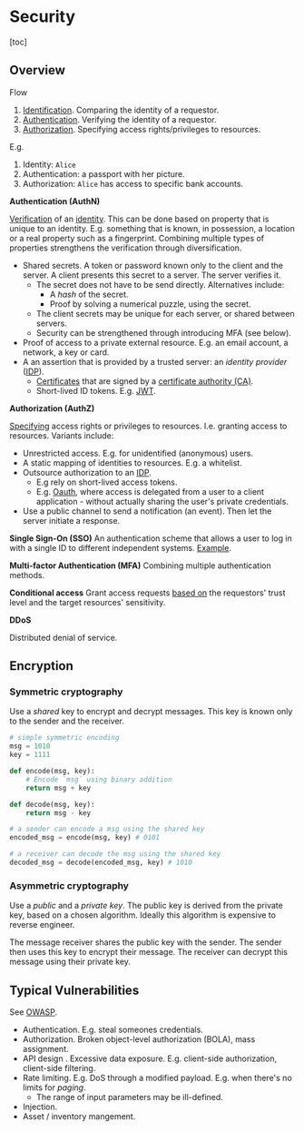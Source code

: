 # Security

[toc]

## Overview

Flow

1. [Identification](https://en.wikipedia.org/wiki/Identity_(philosophy)). Comparing the identity of a requestor.
2. [Authentication](https://en.wikipedia.org/wiki/Authentication). Verifying the identity of a requestor.
3. [Authorization](https://en.wikipedia.org/wiki/Authentication).  Specifying access rights/privileges to resources.

E.g.

1. Identity: `Alice`
2. Authentication: a passport with her picture.
3. Authorization: `Alice` has access to specific bank accounts.

**Authentication (AuthN)**

[Verification](https://en.wikipedia.org/wiki/Authentication) of an [identity](https://en.wikipedia.org/wiki/Identity_(philosophy)). This can be done based on property that is unique to an identity. E.g. something that is known, in possession, a location or a real property such as a fingerprint. Combining multiple types of properties strengthens the verification through diversification.

- Shared secrets. A token or password known only to the client and the server. A client presents this secret to a server. The server verifies it.
  - The secret does not have to be send directly. Alternatives include:
    - A *hash* of the secret.
    - Proof by solving a numerical puzzle, using the secret.
  - The client secrets may be unique for each server, or shared between servers.
  - Security can be strengthened through introducing MFA (see below).
- Proof of access to a private external resource. E.g. an email account, a network, a key or card.
- A an assertion that is provided by a trusted server: an *identity provider* ([IDP](https://en.wikipedia.org/wiki/Identity_provider)).
  - [Certificates](https://en.wikipedia.org/wiki/Public_key_certificate) that are signed by a [certificate authority (CA)](https://en.wikipedia.org/wiki/Certificate_authority).
  - Short-lived ID tokens. E.g. [JWT](https://en.wikipedia.org/wiki/JSON_Web_Token).

**Authorization (AuthZ)**

[Specifying](https://en.wikipedia.org/wiki/Authorization) access rights or privileges to resources. I.e. granting access to resources. Variants include:

- Unrestricted access. E.g. for unidentified (anonymous) users.
- A static mapping of identities to resources. E.g. a whitelist.
- Outsource authorization to an [IDP](https://en.wikipedia.org/wiki/Identity_provider).
  - E.g rely on short-lived access tokens.
  - E.g. [Oauth](https://en.wikipedia.org/wiki/OAuth), where access is delegated from a user to a client application - without actually sharing the user's private credentials.
- Use a public channel to send a notification (an event). Then let the server initiate a response.

**Single Sign-On (SSO)**
An authentication scheme that allows a user to log in with a single ID to different independent systems. [Example](https://learn.microsoft.com/en-us/azure/active-directory/manage-apps/what-is-single-sign-on).

**Multi-factor Authentication (MFA)**
Combining multiple authentication methods.

**Conditional access**
Grant access requests [based on](https://learn.microsoft.com/en-us/azure/architecture/framework/security/design-identity-authentication) the requestors' trust level and the target resources' sensitivity.

**DDoS**

Distributed denial of service.



## Encryption

### Symmetric cryptography

Use a *shared* key to encrypt and decrypt messages. This key is known only to the sender and the receiver.

```python
# simple symmetric encoding
msg = 1010
key = 1111

def encode(msg, key):
    # Encode `msg` using binary addition
    return msg + key

def decode(msg, key):
    return msg - key

# a sender can encode a msg using the shared key
encoded_msg = encode(msg, key) # 0101

# a receiver can decode the msg using the shared key
decoded_msg = decode(encoded_msg, key) # 1010
```



### Asymmetric cryptography

Use a *public* and a *private key*. The public key is derived from the private key, based on a chosen algorithm. Ideally this algorithm is expensive to reverse engineer.

The message receiver shares the public key with the sender. The sender then uses this key to encrypt their message. The receiver can decrypt this message using their private key.



## Typical Vulnerabilities

See [OWASP](https://owasp.org/API-Security/editions/2023/en/0x11-t10/).

- Authentication. E.g. steal someones credentials.
- Authorization. Broken object-level authorization (BOLA), mass assignment.
- API design . Excessive data exposure. E.g. client-side authorization, client-side filtering.
- Rate limiting. E.g. DoS through a modified payload. E.g. when there's no limits for *paging*.
  - The range of input parameters may be ill-defined.
- Injection.
- Asset / inventory mangement.



